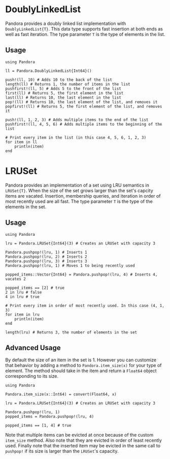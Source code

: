 # DoublyLinkedList
Pandora provides a doubly linked list implementation with `DoublyLinkedList{T}`. This 
data type supports fast insertion at both ends as well as fast iteration. The type parameter `T` is the type of elements in the list. 

## Usage
```
using Pandora

ll = Pandora.DoublyLinkedList{Int64}()

push!(ll, 10) # Adds 10 to the back of the list
length(ll) # Returns 1, the number of items in the list
pushfirst!(ll, 5) # Adds 5 to the front of the list
first(ll) # Returns 5, the first element in the list
last(ll) # Returns 10, the last element in the list
pop!(ll) # Returns 10, the last element of the list, and removes it
popfirst!(ll) # Returns 5, the first element of the list, and removes it

push!(ll, 1, 2, 3) # Adds multiple items to the end of the list
pushfirst!(ll, 4, 5, 6) # Adds multiple items to the beginning of the list

# Print every item in the list (in this case 4, 5, 6, 1, 2, 3)
for item in ll
    println(item)
end
```

# LRUSet
Pandora provides an implementation of a set using LRU semantics in `LRUSet{T}`. When the size of the set grows larger than the set's capcity items are vacated. Insertion, membership queries, and iteration in order of most recently used are all fast. The type parameter `T` is the type of the elements in the set. 

## Usage
```
using Pandora

lru = Pandora.LRUSet{Int64}(3) # Creates an LRUSet with capacity 3

Pandora.pushpop!(lru, 1) # Inserts 1
Pandora.pushpop!(lru, 2) # Inserts 2
Pandora.pushpop!(lru, 3) # Inserts 3
Pandora.pushpop!(lru, 1) # Moves 1 to being recently used

popped_items::Vector{Int64} = Pandora.pushpop!(lru, 4) # Inserts 4, vacates 2

popped_items == [2] # true
2 in lru # false
4 in lru # true

# Print every item in order of most recently used. In this case (4, 1, 3)
for item in lru
    println(item)
end

length(lru) # Returns 3, the number of elements in the set
```

## Advanced Usage
By default the size of an item in the set is 1. However you can customize that behavior by adding a method to `Pandora.item_size(x)` for your type of element. The method should take in the item and return a `Float64` object corresponding to its size.

```
using Pandora

Pandora.item_size(x::Int64) = convert(Float64, x)

lru = Pandora.LRUSet{Int64}(3) # Creates an LRUSet with capacity 3

Pandora.pushpop!(lru, 1)
popped_items = Pandora.pushpop!(lru, 4)

popped_items == [1, 4] # true
```
Note that multiple items can be evicted at once because of the custom `item_size` method. Also note that they are evicted in order of least recently used. Finally note that the inserted item may be evicted in the same call to `pushpop!` if its size is larger than the `LRUSet`'s capacity. 